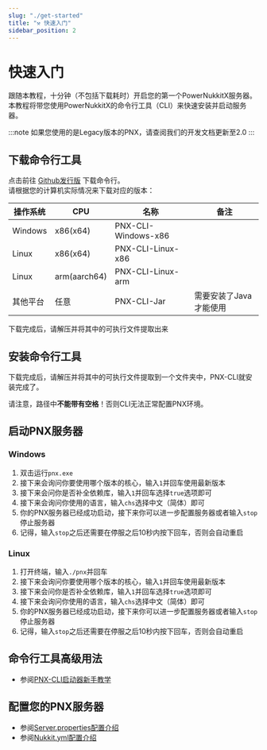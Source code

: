 ```yaml
---
slug: "./get-started"
title: "⚒️ 快速入门"
sidebar_position: 2
---
```

# 快速入门

跟随本教程，十分钟（不包括下载耗时）开启您的第一个PowerNukkitX服务器。  
本教程将带您使用PowerNukkitX的命令行工具（CLI）来快速安装并启动服务器。

:::note
如果您使用的是Legacy版本的PNX，请查阅我们的开发文档更新至2.0
:::

## 下载命令行工具

点击前往 [Github发行版](https://github.com/PowerNukkitX/PNX-CLI/releases) 下载命令行。  
请根据您的计算机实际情况来下载对应的版本：

| 操作系统    | CPU          | 名称                  | 备注            |
|---------|--------------|---------------------|---------------|
| Windows | x86(x64)     | PNX-CLI-Windows-x86 ||
| Linux   | x86(x64)     | PNX-CLI-Linux-x86   ||
| Linux   | arm(aarch64) | PNX-CLI-Linux-arm   ||
| 其他平台    | 任意           | PNX-CLI-Jar         | 需要安装了Java才能使用 |

下载完成后，请解压并将其中的可执行文件提取出来

## 安装命令行工具  

下载完成后，请解压并将其中的可执行文件提取到一个文件夹中，PNX-CLI就安装完成了。  

请注意，路径中**不能带有空格**！否则CLI无法正常配置PNX环境。

## 启动PNX服务器

### Windows  

1. 双击运行`pnx.exe`
2. 接下来会询问你要使用哪个版本的核心，输入`1`并回车使用最新版本
3. 接下来会问你是否补全依赖库，输入`1`并回车选择`true`选项即可
4. 接下来会询问你使用的语言，输入`chs`选择中文（简体）即可
5. 你的PNX服务器已经成功启动，接下来你可以进一步配置服务器或者输入`stop`停止服务器
6. 记得，输入`stop`之后还需要在停服之后10秒内按下回车，否则会自动重启

### Linux  

1. 打开终端，输入`./pnx`并回车
2. 接下来会询问你要使用哪个版本的核心，输入`1`并回车使用最新版本
3. 接下来会问你是否补全依赖库，输入`1`并回车选择`true`选项即可
4. 接下来会询问你使用的语言，输入`chs`选择中文（简体）即可
5. 你的PNX服务器已经成功启动，接下来你可以进一步配置服务器或者输入`stop`停止服务器
6. 记得，输入`stop`之后还需要在停服之后10秒内按下回车，否则会自动重启

## 命令行工具高级用法

- 参阅[PNX-CLI启动器新手教学](./faq/PNX-CLI)  

## 配置您的PNX服务器  

- 参阅[Server.properties配置介绍](./config/server.properties)
- 参阅[Nukkit.yml配置介绍](./config/nukkit.yml)

